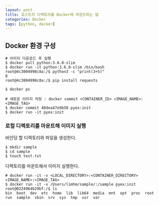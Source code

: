 ```yaml
---
layout: post
title: 호스트의 디렉토리를 Docker에 마운트하는 법
categories: Docker
tags: [python, docker]
---
```


## Docker 환경 구성

```shell
# 이미지 다운로드 후 실행
$ docker pull python:3.6.0-slim
$ docker run -it python:3.6.0-slim /bin/bash
root@4c3004998c8a:/$ python3 -c "print(3+5)"
8
root@4c3004998c8a:/$ pip install requests

$ docker ps

# 새로운 이미지 저장 : docker commit <CONTAINER_ID> <IMAGE_NAME>:<IMAGE_TAG>
$ docker commit 48dea47e9b58 pyex:init
$ docker run -it pyex:init
 ```

### 로컬 디렉토리를 마운트해 이미지 실행

바인딩 할 디렉토리와 파일을 생성한다.

```shell
$ mkdir sample
$ cd sample
$ touch test.txt
```

디렉토리를 마운트해서 이미지 실행한다.

```shell
# docker run -it -v <LOCAL_DIRECTORY>:<CONTAINER_DIRECTORY> <IMAGE_NAME>:<IMAGE_TAG>
$ docker run -it -v /Users/limhm/sample/:/sample pyex:init
root@0224964b29bf:/$ ls
bin  boot  dev  etc  home  lib  lib64  media  mnt  opt  proc  root  run  sample  sbin  srv  sys  tmp  usr  var
```
